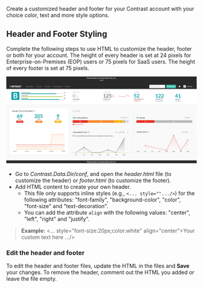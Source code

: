 
<!--
title: "Create a Customized Header and Footer"
description: "How to customize the header and footer styling in the UI"
tags: "user manage account header footer custom settings"
-->


Create a customized header and footer for your Contrast account with your choice color, text and more style options. 

## Header and Footer Styling

Complete the following steps to use HTML to customize the header, footer or both for your account. The height of every header is set at 24 pixels for Enterprise-on-Premises (EOP) users or 75 pixels for SaaS users. The height of every footer is set at 75 pixels. 

<a href="assets/images/Custom-header.png" rel="lightbox" title="Add a customized header and footer with the text and color of your choice"><img class="thumbnail" src="assets/images/Custom-header.png"/></a>

* Go to *Contrast.Data.Dir/conf*, and open the *header.html* file (to customize the header) or *footer.html* (to customize the footer).
* Add HTML content to create your own header. 
  * This file only supports inline styles (e.g., `<... style="".../>`) for the following attributes: "font-family", "background-color", "color", "font-size" and "text-decoration". 
  * You can add the attribute `align` with the following values: "center", "left", "right" and "justify".

>**Example:** <... style="font-size:20px;color:white" align="center">Your custom text here .../> 

### Edit the header and footer

To edit the header and footer files, update the HTML in the files and **Save** your changes. To remove the header, comment out the HTML you added or leave the file empty.

